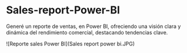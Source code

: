 # Sales-report-Power-BI
Generé un reporte de ventas, en Power BI, ofreciendo una visión clara y dinámica del rendimiento comercial, destacando tendencias clave.

![Reporte sales Power BI](Sales report power bi.JPG)
